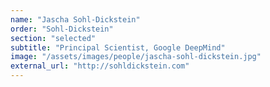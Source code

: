 ```yaml
---
name: "Jascha Sohl-Dickstein"
order: "Sohl-Dickstein"
section: "selected"
subtitle: "Principal Scientist, Google DeepMind"
image: "/assets/images/people/jascha-sohl-dickstein.jpg"
external_url: "http://sohldickstein.com"
---
```

